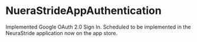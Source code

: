 # NueraStrideAppAuthentication
Implemented Google OAuth 2.0 Sign In. Scheduled to be implemented  in the NeuraStride application now on the app store.
